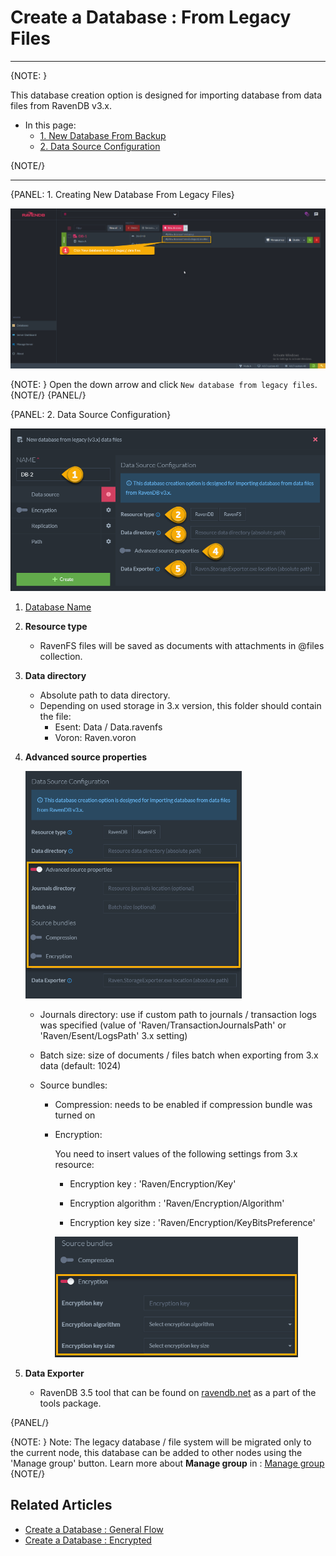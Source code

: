 ﻿# Create a Database : From Legacy Files
---

{NOTE: }

This database creation option is designed for importing database from data files from RavenDB v3.x.

* In this page:  
  * [1. New Database From Backup](../../../../studio/server/databases/create-new-database/from-legacy-files#1.-new-database)  
  * [2. Data Source Configuration](../../../../studio/server/databases/create-new-database/from-legacy-files#2.-source-configuration)  
 
 {NOTE/}

---

{PANEL: 1. Creating New Database From Legacy Files}

![Figure 1. Create New Database From Legacy Files](images/new-database-from-legacy-1.png "Create New Database From Legacy Files")

{NOTE: }
Open the down arrow and click `New database from legacy files`.
{NOTE/}
{PANEL/}

{PANEL: 2. Data Source Configuration}

![Figure 2. Create New Database From Legacy Files - Data Source Configuration](images/new-database-from-legacy-2.png "Data Source Configuration")

1. [Database Name](../../../../studio/server/databases/create-new-database/general-flow#2.-database-name)

2. **Resource type**
    * RavenFS files will be saved as documents with attachments in @files collection.

3. **Data directory**
    * Absolute path to data directory. 
    * Depending on used storage in 3.x version, this folder should contain the file:
        * Esent: Data / Data.ravenfs
        * Voron: Raven.voron

4. **Advanced source properties**
    
    ![Figure 3. Create New Database From Legacy Files - Advanced](images/new-database-from-legacy-3.png "Advanced source properties")

    * Journals directory: use if custom path to journals / transaction logs was specified (value of 'Raven/TransactionJournalsPath' or 'Raven/Esent/LogsPath' 3.x setting)

    * Batch size: size of documents / files batch when exporting from 3.x data (default: 1024)

    * Source bundles: 
    
        * Compression: needs to be enabled if compression bundle was turned on

        * Encryption: 
        
            You need to insert values of the following settings from 3.x resource:

            * Encryption key : 'Raven/Encryption/Key'
            
            * Encryption algorithm : 'Raven/Encryption/Algorithm'

            * Encryption key size : 'Raven/Encryption/KeyBitsPreference'   
           
            ![Figure 4. Create New Database From Legacy Files - Encryption](images/new-database-from-legacy-4.png "Encryption")

5. **Data Exporter**
    * RavenDB 3.5 tool that can be found on [ravendb.net](http://ravendb.net/download) as a part of the tools package.
    
{PANEL/}


{NOTE: }
 Note: The legacy database / file system will be migrated only to the current node, this database can be added to other nodes using the 'Manage group' button.
 Learn more about **Manage group** in : [Manage group](../../../database/settings/manage-database-group)  
{NOTE/}

## Related Articles

- [Create a Database : General Flow](../../../../studio/server/databases/create-new-database/general-flow)
- [Create a Database : Encrypted](../../../../studio/server/databases/create-new-database/encrypted)


